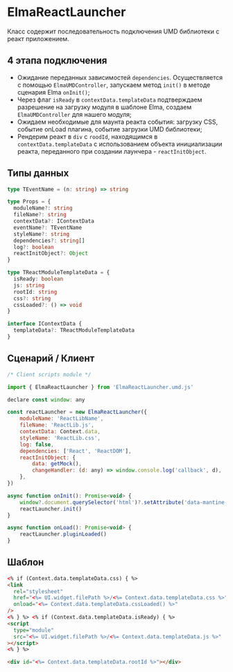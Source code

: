 # ElmaReactLauncher

Класс содержит последовательность подключения UMD библиотеки c реакт приложением.

## 4 этапа подключения

- Ожидание переданных зависимостей `dependencies`. Осуществляется с помощью `ElmaUMDController`, запускаем метод `init()` в методе сценария Elma `onInit()`;
- Через флаг `isReady` в `contextData.templateData` подтверждаем разрешение на загрузку модуля в шаблоне Elma, создаем `ElmaUMDController` для нашего модуля;
- Ожидаем необходимые для маунта реакта события: загрузку CSS, событие onLoad плагина, событие загрузки UMD библиотеки;
- Рендерим реакт в `div` c `roodId`, находящимся в `contextData.templateData` c использованием объекта инициализации реакта, переданного при создании лаунчера - `reactInitObject`.

## Типы данных

```ts
type TEventName = (n: string) => string

type Props = {
  moduleName?: string
  fileName?: string
  contextData?: IContextData
  eventName?: TEventName
  styleName?: string
  dependencies?: string[]
  log?: boolean
  reactInitObject?: Object
}

type TReactModuleTemplateData = {
  isReady: boolean
  js: string
  rootId: string
  css?: string
  cssLoaded?: () => void
}

interface IContextData {
  templateData?: TReactModuleTemplateData
}
```

## Сценарий / Клиент

```js
/* Client scripts module */

import { ElmaReactLauncher } from 'ElmaReactLauncher.umd.js'

declare const window: any

const reactLauncher = new ElmaReactLauncher({
    moduleName: 'ReactLibName',
    fileName: 'ReactLib.js',
    contextData: Context.data,
    styleName: 'ReactLib.css',
    log: false,
    dependencies: ['React', 'ReactDOM'],
    reactInitObject: {
        data: getMock(),
        changeHandler: (d: any) => window.console.log('callback', d),
    },
})

async function onInit(): Promise<void> {
    window?.document.querySelector('html')?.setAttribute('data-mantine-color-scheme', 'light')
    reactLauncher.init()
}

async function onLoad(): Promise<void> {
    reactLauncher.pluginLoaded()
}
```

## Шаблон

```html
<% if (Context.data.templateData.css) { %>
<link
  rel="stylesheet"
  href="<%= UI.widget.filePath %>/<%= Context.data.templateData.css %>"
  onload="<%= Context.data.templateData.cssLoaded() %>"
/>
<% } %> <% if (Context.data.templateData.isReady) { %>
<script
  type="module"
  src="<%= UI.widget.filePath %>/<%= Context.data.templateData.js %>"
></script>
<% } %>

<div id="<%= Context.data.templateData.rootId %>"></div>
```

